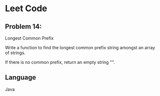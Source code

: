 # Leet Code
## Problem 14:
Longest Common Prefix

Write a function to find the longest common prefix string amongst an array of strings.

If there is no common prefix, return an empty string "".

## Language
Java

